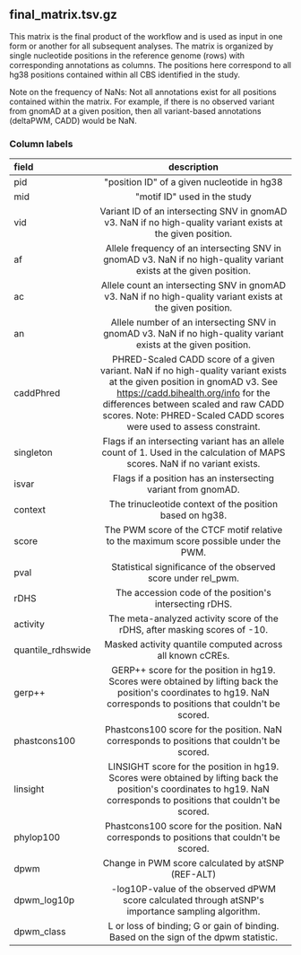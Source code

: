 ## final_matrix.tsv.gz

This matrix is the final product of the workflow and is used as input in one form or another for all subsequent analyses. The matrix is organized by single nucleotide positions in the reference genome (rows) with corresponding annotations as columns. The positions here correspond to all hg38 positions contained within all CBS identified in the study. 

Note on the frequency of NaNs: Not all annotations exist for all positions contained within the matrix. For example, if there is no observed variant from gnomAD at a given position, then all variant-based annotations (deltaPWM, CADD) would be NaN.

### Column labels

| field              | description |
| :---------------- | :------: | 
| pid | "position ID" of a given nucleotide in hg38 |
| mid | "motif ID" used in the study |
| vid | Variant ID of an intersecting SNV in gnomAD v3. NaN if no high-quality variant exists at the given position. |
| af | Allele frequency of an intersecting SNV in gnomAD v3. NaN if no high-quality variant exists at the given position. |
| ac | Allele count an intersecting SNV in gnomAD v3. NaN if no high-quality variant exists at the given position. |
| an | Allele number of an intersecting SNV in gnomAD v3. NaN if no high-quality variant exists at the given position. |
| caddPhred | PHRED-Scaled CADD score of a given variant. NaN if no high-quality variant exists at the given position in gnomAD v3. See https://cadd.bihealth.org/info for the differences between scaled and raw CADD scores. Note: PHRED-Scaled CADD scores were used to assess constraint. |
| singleton | Flags if an intersecting variant has an allele count of 1. Used in the calculation of MAPS scores. NaN if no variant exists. |
| isvar | Flags if a position has an instersecting variant from gnomAD. |
| context | The trinucleotide context of the position based on hg38. |
| score | The PWM score of the CTCF motif relative to the maximum score possible under the PWM. |
| pval | Statistical significance of the observed score under rel_pwm. |
| rDHS | The accession code of the position's intersecting rDHS.  |
| activity | The meta-analyzed activity score of the rDHS, after masking scores of -10. |
| quantile_rdhswide | Masked activity quantile computed across all known cCREs. |
| gerp++ | GERP++ score for the position in hg19. Scores were obtained by lifting back the position's coordinates to hg19. NaN corresponds to positions that couldn't be scored. |
| phastcons100 | Phastcons100 score for the position. NaN corresponds to positions that couldn't be scored. |
| linsight | LINSIGHT score for the position in hg19. Scores were obtained by lifting back the position's coordinates to hg19. NaN corresponds to positions that couldn't be scored. |
| phylop100 | Phastcons100 score for the position. NaN corresponds to positions that couldn't be scored. |
| dpwm | Change in PWM score calculated by atSNP (REF-ALT) |
| dpwm_log10p | -log10P-value of the observed dPWM score calculated through atSNP's importance sampling algorithm. |
| dpwm_class | L or loss of binding; G or gain of binding. Based on the sign of the dpwm statistic. |